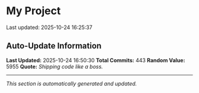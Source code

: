 # My Project


Last updated: 2025-10-24 16:25:37


































































































































































































































































































































































































































































































































































































































































































































































































































































## Auto-Update Information

**Last Updated:** 2025-10-24 16:50:30
**Total Commits:** 443
**Random Value:** 5955
**Quote:** _Shipping code like a boss._

---
_This section is automatically generated and updated._